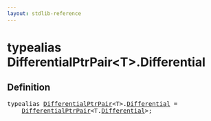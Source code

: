 ```yaml
---
layout: stdlib-reference
---
```


# typealias DifferentialPtrPair\<T\>\.Differential

## Definition

<pre>
<span class='code_keyword'>typealias</span> <a href="/stdlib-reference/types/DifferentialPtrPair/index" class="code_type">DifferentialPtrPair</a>&lt;<span class="code_type">T</span>&gt;.<a href="/stdlib-reference/types/DifferentialPtrPair/Differential" class="code_type">Differential</a> = 
    <a href="/stdlib-reference/types/DifferentialPtrPair/index" class="code_type">DifferentialPtrPair</a>&lt;<span class="code_type">T</span>.<a href="/stdlib-reference/types/DifferentialPtrPair/Differential" class="code_type">Differential</a>&gt;;
</pre>

